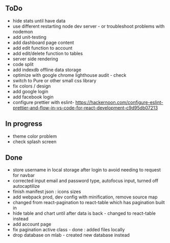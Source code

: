 ToDo
-------------------------------------
- hide stats until have data
- use different restarting node dev server - or troubleshoot problems with nodemon
- add unit-testing
- add dashboard page content
- add edit function to account
- add edit/delete function to tables
- server side rendering
- code split
- add indexdb offline data storage
- optimize with google chrome lighthouse audit - check
- switch to Pure or other small css library
- fix colors / design
- add google login
- add facebook login
- configure prettier with eslint- https://hackernoon.com/configure-eslint-prettier-and-flow-in-vs-code-for-react-development-c9d95db07213

In progress
--------------------------------------
- theme color problem
- check splash screen

Done
--------------------------------------

- store username in local storage after login to avoid needing to request for navbar
- corrected input email and password type, autofocus input, turned off autocaptilize 
- finish manifest json : icons sizes
- add webpack prod, dev config with minification, remove source map
- changed from react-pagination to react-table which has pagination built in
- hide table and chart until after data is back - changed to react-table instead
- add account page
- fix pagination active class - done : added files locally
- drop database on mlab - created new database instead